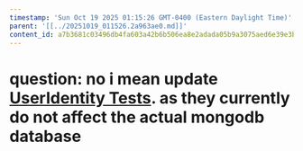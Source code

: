 ```yaml
---
timestamp: 'Sun Oct 19 2025 01:15:26 GMT-0400 (Eastern Daylight Time)'
parent: '[[../20251019_011526.2a963ae0.md]]'
content_id: a7b3681c03496db4fa603a42b6b506ea8e2adada05b9a3075aed6e39e3b7e932
---
```


# question: no i mean update [UserIdentity Tests](/src/concepts/DueStack/UserIdentityConcept.test.ts).  as they currently do not affect the actual mongodb database
